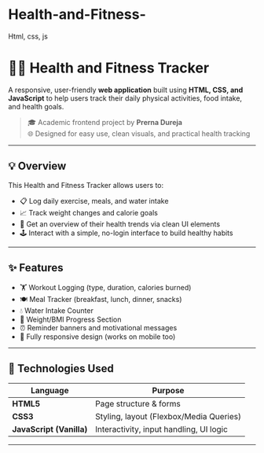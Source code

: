# Health-and-Fitness-
Html, css, js
# 🏃‍♀️ Health and Fitness Tracker

A responsive, user-friendly **web application** built using **HTML, CSS, and JavaScript** to help users track their daily physical activities, food intake, and health goals.

> 🎓 Academic frontend project by **Prerna Dureja**  
> 🌐 Designed for easy use, clean visuals, and practical health tracking

---

## 💡 Overview

This Health and Fitness Tracker allows users to:

- 📋 Log daily exercise, meals, and water intake
- 📈 Track weight changes and calorie goals
- 🧘 Get an overview of their health trends via clean UI elements
- 🕹️ Interact with a simple, no-login interface to build healthy habits

---

## ✨ Features

- 🏋️ Workout Logging (type, duration, calories burned)
- 🍽️ Meal Tracker (breakfast, lunch, dinner, snacks)
- 💧 Water Intake Counter
- 📏 Weight/BMI Progress Section
- ⏰ Reminder banners and motivational messages
- 📱 Fully responsive design (works on mobile too)

---

## 🧱 Technologies Used

| Language | Purpose |
|----------|---------|
| **HTML5** | Page structure & forms |
| **CSS3**  | Styling, layout (Flexbox/Media Queries) |
| **JavaScript (Vanilla)** | Interactivity, input handling, UI logic |

---

